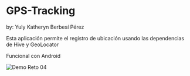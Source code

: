 # GPS-Tracking
by: Yuly Katheryn Berbesí Pérez

Esta aplicación permite el registro de ubicación usando las dependencias de Hive y GeoLocator

Funcional con Android

![Demo Reto 04](https://user-images.githubusercontent.com/113151593/206064022-e3341db0-2bc7-4136-97c0-23bca2ca68f4.gif)

